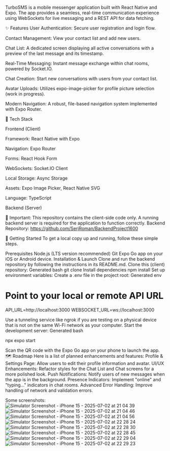 TurboSMS is a mobile messenger application built with React Native and Expo. The app provides a seamless, real-time communication experience using WebSockets for live messaging and a REST API for data fetching.

✨ Features
User Authentication: Secure user registration and login flow.

Contact Management: View your contact list and add new users.

Chat List: A dedicated screen displaying all active conversations with a preview of the last message and its timestamp.

Real-Time Messaging: Instant message exchange within chat rooms, powered by Socket.IO.

Chat Creation: Start new conversations with users from your contact list.

Avatar Uploads: Utilizes expo-image-picker for profile picture selection (work in progress).

Modern Navigation: A robust, file-based navigation system implemented with Expo Router.

🔧 Tech Stack

Frontend (Client)

Framework: React Native with Expo

Navigation: Expo Router

Forms: React Hook Form

WebSockets: Socket.IO Client

Local Storage: Async Storage

Assets: Expo Image Picker, React Native SVG

Language: TypeScript

Backend (Server)

🚨 Important: This repository contains the client-side code only. A running backend server is required for the application to function correctly.
Backend Repository: https://github.com/SerjRoman/BackendProject1600

🏁 Getting Started
To get a local copy up and running, follow these simple steps.

Prerequisites
Node.js (LTS version recommended)
Git
Expo Go app on your iOS or Android device.
Installation & Launch
Clone and run the backend repository by following the instructions in its README.md.
Clone this (client) repository:
Generated bash
git clone 
Install dependencies
npm install
Set up environment variables:
Create a .env file in the project root:
Generated env
# Point to your local or remote API URL
API_URL=http://localhost:3000
WEBSOCKET_URL=ws://localhost:3000

Use a tunneling service like ngrok if you are testing on a physical device that is not on the same Wi-Fi network as your computer.
Start the development server:
Generated bash

npx expo start

Scan the QR code with the Expo Go app on your phone to launch the app.
🗺️ Roadmap
Here is a list of planned enhancements and features:
Profile & Settings Page: Allow users to edit their profile information and avatar.
UI/UX Enhancements: Refactor styles for the Chat List and Chat screens for a more polished look.
Push Notifications: Notify users of new messages when the app is in the background.
Presence Indicators: Implement "online" and "typing..." indicators in chat rooms.
Advanced Error Handling: Improve handling of network and validation errors.

Some screenshots:
![Simulator Screenshot - iPhone 15 - 2025-07-02 at 21 04 39](https://github.com/user-attachments/assets/751b1b46-b2b0-4bdc-a3fe-98f91ca3a648)
![Simulator Screenshot - iPhone 15 - 2025-07-02 at 21 04 46](https://github.com/user-attachments/assets/83a2d7df-e1f9-4c64-8cda-ed28ce5a7d59)
![Simulator Screenshot - iPhone 15 - 2025-07-02 at 21 04 56](https://github.com/user-attachments/assets/f9f9c1af-add9-428a-9993-197779a289e4)
![Simulator Screenshot - iPhone 15 - 2025-07-02 at 22 28 24](https://github.com/user-attachments/assets/a3a7797c-08ff-46f9-a744-8060dd32b899)
![Simulator Screenshot - iPhone 15 - 2025-07-02 at 22 28 30](https://github.com/user-attachments/assets/1a60ebe4-4a93-4cb6-8521-b66551bb712f)
![Simulator Screenshot - iPhone 15 - 2025-07-02 at 22 28 45](https://github.com/user-attachments/assets/1e9922f6-a319-4720-aa97-ef13710bd347)
![Simulator Screenshot - iPhone 15 - 2025-07-02 at 22 29 04](https://github.com/user-attachments/assets/198c2bf1-9efc-4467-982f-8e0a92b9ab5d)
![Simulator Screenshot - iPhone 15 - 2025-07-02 at 22 29 23](https://github.com/user-attachments/assets/5550ecba-4730-4a54-986b-51527fe8328a)






